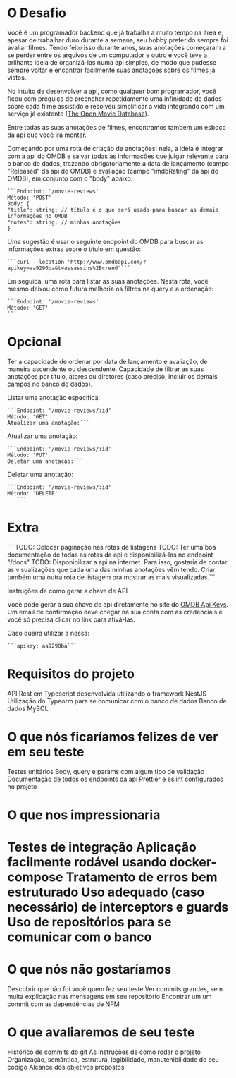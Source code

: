 <h1>O Desafio</h1>

Você é um programador backend que já trabalha a muito tempo na área e, apesar de trabalhar duro durante a semana, seu hobby preferido sempre foi avaliar filmes. Tendo feito isso durante anos, suas anotações começaram a se perder entre os arquivos de um computador e outro e você teve a brilhante ideia de organizá-las numa api simples, de modo que pudesse sempre voltar e encontrar facilmente suas anotações sobre os filmes já vistos.

No intuito de desenvolver a api, como qualquer bom programador, você ficou com preguiça de preencher repetidamente uma infinidade de dados sobre cada filme assistido e resolveu simplificar a vida integrando com um serviço já existente ([The Open Movie Database](https://www.omdbapi.com/)).

Entre todas as suas anotações de filmes, encontramos também um esboço da api que você irá montar.

Começando por uma rota de criação de anotações: nela, a ideia é integrar com a api do OMDB e salvar todas as informações que julgar relevante para o banco de dados, trazendo obrigatoriamente a data de lançamento (campo "Released" da api do OMDB) e avaliação (campo "imdbRating" da api do OMDB), em conjunto com o "body" abaixo.

    ```Endpoint: '/movie-reviews'
    Método: 'POST'
    Body: {
    "title": string; // título é o que será usado para buscar as demais informações no OMDB
    "notes": string; // minhas anotações
    } 

Uma sugestão é usar o seguinte endpoint do OMDB para buscar as informações extras sobre o título em questão:

    ```curl --location 'http://www.omdbapi.com/?apikey=aa9290ba&t=assassins%2Bcreed'```

Em seguida, uma rota para listar as suas anotações. Nesta rota, você mesmo deixou como futura melhoria os filtros na query e a ordenação:

    ```Endpoint: '/movie-reviews'
    Método: 'GET'
    ```
    
<h1>Opcional</h1>

Ter a capacidade de ordenar por data de lançamento e avaliação, de maneira ascendente ou descendente.
Capacidade de filtrar as suas anotações por título, atores ou diretores (caso preciso, incluir os demais campos no banco de dados).

Listar uma anotação específica:

    ```Endpoint: '/movie-reviews/:id'
    Método: 'GET'
    Atualizar uma anotação:```

Atualizar uma anotação:

    ```Endpoint: '/movie-reviews/:id'
    Método: 'PUT'
    Deletar uma anotação:```
Deletar uma anotação:

    ```Endpoint: '/movie-reviews/:id'
    Método: 'DELETE'
       ```
 <h1>Extra</h1>      
    ```
    TODO: Colocar paginação nas rotas de listagens
    TODO: Ter uma boa documentação de todas as rotas da api e disponibilizá-las no endpoint "/docs"
    TODO: Disponibilizar a api na internet. Para isso, gostaria de contar as visualizações que cada uma das minhas anotações vêm tendo. Criar também uma outra rota de listagem pra mostrar as mais visualizadas.```

Instruções de como gerar a chave de API

Você pode gerar a sua chave de api diretamente no site do [OMDB Api Keys](https://www.omdbapi.com/apikey.aspx). Um email de confirmação deve chegar na sua conta com as credenciais e você só precisa clicar no link para ativá-las.

Caso queira utilizar a nossa:

    ```apikey: aa9290ba```

<h1>Requisitos do projeto</h1>

API Rest em Typescript desenvolvida utilizando o framework NestJS
Utilização do Typeorm para se comunicar com o banco de dados
Banco de dados MySQL

<h1>O que nós ficaríamos felizes de ver em seu teste</h1>

Testes unitários
Body, query e params com algum tipo de validação
Documentação de todos os endpoints da api
Prettier e eslint configurados no projeto

<h1>O que nos impressionaria<h1/>

Testes de integração
Aplicação facilmente rodável usando docker-compose
Tratamento de erros bem estruturado
Uso adequado (caso necessário) de interceptors e guards
Uso de repositórios para se comunicar com o banco

<h1>O que nós não gostaríamos</h1>

Descobrir que não foi você quem fez seu teste
Ver commits grandes, sem muita explicação nas mensagens em seu repositório
Encontrar um um commit com as dependências de NPM

<h1>O que avaliaremos de seu teste</h1>

Histórico de commits do git
As instruções de como rodar o projeto
Organização, semântica, estrutura, legibilidade, manutenibilidade do seu código
Alcance dos objetivos propostos
